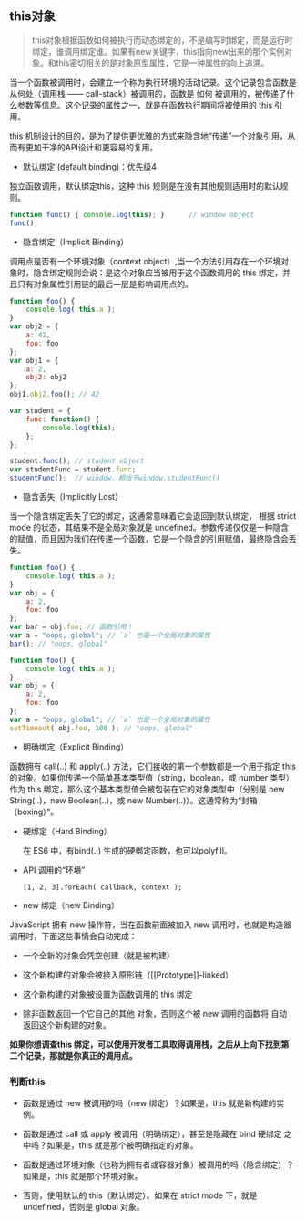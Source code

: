 ## this对象

> this对象根据函数如何被执行而动态绑定的，不是编写时绑定，而是运行时绑定，谁调用绑定谁。如果有new关键字，this指向new出来的那个实例对象。和this密切相关的是对象原型属性，它是一种属性的向上追溯。

当一个函数被调用时，会建立一个称为执行环境的活动记录。这个记录包含函数是从何处（调用栈 —— call-stack）被调用的，函数是 如何 被调用的，被传递了什么参数等信息。这个记录的属性之一，就是在函数执行期间将被使用的 this 引用。

this 机制设计的目的，是为了提供更优雅的方式来隐含地“传递”一个对象引用，从而有更加干净的API设计和更容易的复用。

* 默认绑定 (default binding)：优先级4

独立函数调用，默认绑定this，这种 this 规则是在没有其他规则适用时的默认规则。

```js
function func() { console.log(this); }      // window object
func();
```

* 隐含绑定（Implicit Binding）

调用点是否有一个环境对象（context object）,当一个方法引用存在一个环境对象时，隐含绑定规则会说：是这个对象应当被用于这个函数调用的 this 绑定，并且只有对象属性引用链的最后一层是影响调用点的。

```js
function foo() {
    console.log( this.a );
}
var obj2 = {
    a: 42,
    foo: foo
};
var obj1 = {
    a: 2,
    obj2: obj2
};
obj1.obj2.foo(); // 42

var student = {
    func: function() {
        console.log(this);
    };
};

student.func(); // student object
var studentFunc = student.func;
studentFunc();  // window，相当于window.studentFunc()
```

- 隐含丢失（Implicitly Lost）

当一个隐含绑定丢失了它的绑定，这通常意味着它会退回到默认绑定， 根据 strict mode 的状态，其结果不是全局对象就是 undefined。参数传递仅仅是一种隐含的赋值，而且因为我们在传递一个函数，它是一个隐含的引用赋值，最终隐含会丢失。

```js
function foo() {
    console.log( this.a );
}
var obj = {
    a: 2,
    foo: foo
};
var bar = obj.foo; // 函数引用！
var a = "oops, global"; // `a` 也是一个全局对象的属性
bar(); // "oops, global"

function foo() {
    console.log( this.a );
}
var obj = {
    a: 2,
    foo: foo
};
var a = "oops, global"; // `a` 也是一个全局对象的属性
setTimeout( obj.foo, 100 ); // "oops, global"
```

* 明确绑定（Explicit Binding）

函数拥有 call(..) 和 apply(..) 方法，它们接收的第一个参数都是一个用于指定 this 的对象。如果你传递一个简单基本类型值（string，boolean，或 number 类型）作为 this 绑定，那么这个基本类型值会被包装在它的对象类型中（分别是 new String(..)，new Boolean(..)，或 new Number(..)）。这通常称为“封箱（boxing）”。

- 硬绑定（Hard Binding）

    在 ES6 中，有bind(..) 生成的硬绑定函数，也可以polyfill。

- API 调用的“环境”

    `[1, 2, 3].forEach( callback, context );`

* new 绑定（new Binding）

JavaScript 拥有 new 操作符，当在函数前面被加入 new 调用时，也就是构造器调用时，下面这些事情会自动完成：

- 一个全新的对象会凭空创建（就是被构建）

- 这个新构建的对象会被接入原形链（[[Prototype]]-linked）

- 这个新构建的对象被设置为函数调用的 this 绑定

- 除非函数返回一个它自己的其他 对象，否则这个被 new 调用的函数将 自动 返回这个新构建的对象。

**如果你想调查this 绑定，可以使用开发者工具取得调用栈，之后从上向下找到第二个记录，那就是你真正的调用点。**



### 判断this

* 函数是通过 new 被调用的吗（new 绑定）？如果是，this 就是新构建的实例。

* 函数是通过 call 或 apply 被调用（明确绑定），甚至是隐藏在 bind 硬绑定 之中吗？如果是，this 就是那个被明确指定的对象。

* 函数是通过环境对象（也称为拥有者或容器对象）被调用的吗（隐含绑定）？如果是，this 就是那个环境对象。

* 否则，使用默认的 this（默认绑定）。如果在 strict mode 下，就是 undefined，否则是 global 对象。